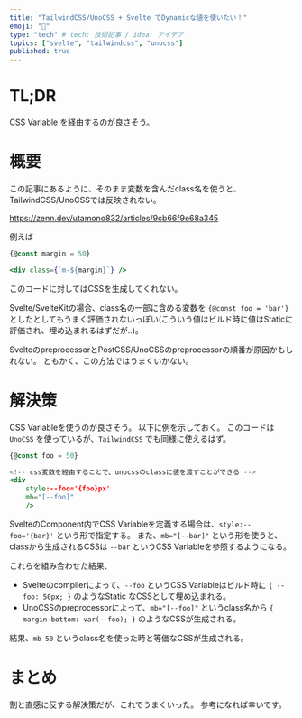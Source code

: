 ```yaml
---
title: "TailwindCSS/UnoCSS + Svelte でDynamicな値を使いたい！"
emoji: "🧨"
type: "tech" # tech: 技術記事 / idea: アイデア
topics: ["svelte", "tailwindcss", "unocss"]
published: true
---
```


# TL;DR

CSS Variable を経由するのが良さそう。

# 概要

この記事にあるように、そのまま変数を含んだclass名を使うと、TailwindCSS/UnoCSSでは反映されない。

https://zenn.dev/utamono832/articles/9cb66f9e68a345

例えば
```jsx
{@const margin = 50}

<div class={`m-${margin}`} />
```
このコードに対してはCSSを生成してくれない。

Svelte/SvelteKitの場合、class名の一部に含める変数を `{@const foo = 'bar'}` としたとしてもうまく評価されないっぽい(こういう値はビルド時に値はStaticに評価され、埋め込まれるはずだが..)。

SvelteのpreprocessorとPostCSS/UnoCSSのpreprocessorの順番が原因かもしれない。
ともかく、この方法ではうまくいかない。

# 解決策

CSS Variableを使うのが良さそう。
以下に例を示しておく。
このコードは `UnoCSS` を使っているが、`TailwindCSS` でも同様に使えるはず。

```jsx
{@const foo = 50}

<!-- css変数を経由することで、unocssのclassに値を渡すことができる -->
<div
    style:--foo='{foo}px'
    mb="[--foo]"
    />
```
SvelteのComponent内でCSS Variableを定義する場合は、`style:--foo='{bar}'` という形で指定する。
また、`mb="[--bar]"` という形を使うと、classから生成されるCSSは `--bar` というCSS Variableを参照するようになる。

これらを組み合わせた結果、
- Svelteのcompilerによって、`--foo` というCSS Variableはビルド時に `{ --foo: 50px; }` のようなStatic なCSSとして埋め込まれる。
- UnoCSSのpreprocessorによって、`mb="[--foo]"` というclass名から `{ margin-bottom: var(--foo); }` のようなCSSが生成される。
 
結果、`mb-50` というclass名を使った時と等価なCSSが生成される。

# まとめ

割と直感に反する解決策だが、これでうまくいった。
参考になれば幸いです。

